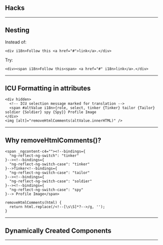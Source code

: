 ## Hacks

---

## Nesting

Instead of:

```
<div i18n>Follow this <a href="#">link</a>.</div>
```

Try:

```
<div><span i18n>Follow this<span> <a href="#" i18n>link</a>.</div>
```

---

## ICU Formatting in attributes

```
<div hidden>
  <!-- ICU selection message marked for translation -->
  <span #altValue i18n>{role, select, tinker {Tinker} tailor {Tailor} soldier {Soldier} spy {Spy}} Profile Image
</div>
<img [alt]="removeHtmlComments(altValue.innerHTML)" />
```
---

## Why removeHtmlComments()?

```
<span _ngcontent-c4=""><!--bindings={
  "ng-reflect-ng-switch": "tinker"
}--><!--bindings={
  "ng-reflect-ng-switch-case": "tinker"
}-->Tinker<!--bindings={
  "ng-reflect-ng-switch-case": "tailor"
}--><!--bindings={
  "ng-reflect-ng-switch-case": "soldier"
}--><!--bindings={
  "ng-reflect-ng-switch-case": "spy"
}--> Profile Image</span>
```

```
removeHtmlComments(html) {
  return html.replace(/<!--[\s\S]*?-->/g, '');
}
```

---


## Dynamically Created Components



---
